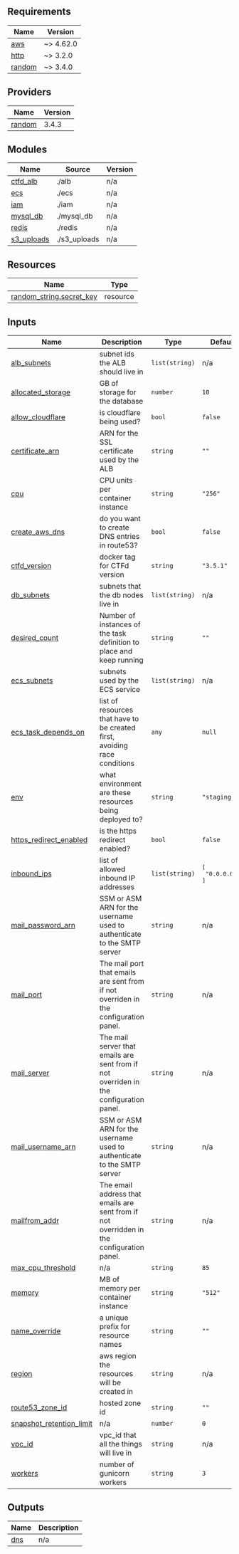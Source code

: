 ## Requirements

| Name | Version |
|------|---------|
| <a name="requirement_aws"></a> [aws](#requirement\_aws) | ~> 4.62.0 |
| <a name="requirement_http"></a> [http](#requirement\_http) | ~> 3.2.0 |
| <a name="requirement_random"></a> [random](#requirement\_random) | ~> 3.4.0 |

## Providers

| Name | Version |
|------|---------|
| <a name="provider_random"></a> [random](#provider\_random) | 3.4.3 |

## Modules

| Name | Source | Version |
|------|--------|---------|
| <a name="module_ctfd_alb"></a> [ctfd\_alb](#module\_ctfd\_alb) | ./alb | n/a |
| <a name="module_ecs"></a> [ecs](#module\_ecs) | ./ecs | n/a |
| <a name="module_iam"></a> [iam](#module\_iam) | ./iam | n/a |
| <a name="module_mysql_db"></a> [mysql\_db](#module\_mysql\_db) | ./mysql_db | n/a |
| <a name="module_redis"></a> [redis](#module\_redis) | ./redis | n/a |
| <a name="module_s3_uploads"></a> [s3\_uploads](#module\_s3\_uploads) | ./s3_uploads | n/a |

## Resources

| Name | Type |
|------|------|
| [random_string.secret_key](https://registry.terraform.io/providers/hashicorp/random/latest/docs/resources/string) | resource |

## Inputs

| Name | Description | Type | Default | Required |
|------|-------------|------|---------|:--------:|
| <a name="input_alb_subnets"></a> [alb\_subnets](#input\_alb\_subnets) | subnet ids the ALB should live in | `list(string)` | n/a | yes |
| <a name="input_allocated_storage"></a> [allocated\_storage](#input\_allocated\_storage) | GB of storage for the database | `number` | `10` | no |
| <a name="input_allow_cloudflare"></a> [allow\_cloudflare](#input\_allow\_cloudflare) | is cloudflare being used? | `bool` | `false` | no |
| <a name="input_certificate_arn"></a> [certificate\_arn](#input\_certificate\_arn) | ARN for the SSL certificate used by the ALB | `string` | `""` | no |
| <a name="input_cpu"></a> [cpu](#input\_cpu) | CPU units per container instance | `string` | `"256"` | no |
| <a name="input_create_aws_dns"></a> [create\_aws\_dns](#input\_create\_aws\_dns) | do you want to create DNS entries in route53? | `bool` | `false` | no |
| <a name="input_ctfd_version"></a> [ctfd\_version](#input\_ctfd\_version) | docker tag for CTFd version | `string` | `"3.5.1"` | no |
| <a name="input_db_subnets"></a> [db\_subnets](#input\_db\_subnets) | subnets that the db nodes live in | `list(string)` | n/a | yes |
| <a name="input_desired_count"></a> [desired\_count](#input\_desired\_count) | Number of instances of the task definition to place and keep running | `string` | `""` | no |
| <a name="input_ecs_subnets"></a> [ecs\_subnets](#input\_ecs\_subnets) | subnets used by the ECS service | `list(string)` | n/a | yes |
| <a name="input_ecs_task_depends_on"></a> [ecs\_task\_depends\_on](#input\_ecs\_task\_depends\_on) | list of resources that have to be created first, avoiding race conditions | `any` | `null` | no |
| <a name="input_env"></a> [env](#input\_env) | what environment are these resources being deployed to? | `string` | `"staging"` | no |
| <a name="input_https_redirect_enabled"></a> [https\_redirect\_enabled](#input\_https\_redirect\_enabled) | is the https redirect enabled? | `bool` | `false` | no |
| <a name="input_inbound_ips"></a> [inbound\_ips](#input\_inbound\_ips) | list of allowed inbound IP addresses | `list(string)` | <pre>[<br>  "0.0.0.0/0"<br>]</pre> | no |
| <a name="input_mail_password_arn"></a> [mail\_password\_arn](#input\_mail\_password\_arn) | SSM or ASM ARN for the username used to authenticate to the SMTP server | `string` | n/a | yes |
| <a name="input_mail_port"></a> [mail\_port](#input\_mail\_port) | The mail port that emails are sent from if not overriden in the configuration panel. | `string` | n/a | yes |
| <a name="input_mail_server"></a> [mail\_server](#input\_mail\_server) | The mail server that emails are sent from if not overriden in the configuration panel. | `string` | n/a | yes |
| <a name="input_mail_username_arn"></a> [mail\_username\_arn](#input\_mail\_username\_arn) | SSM or ASM ARN for the username used to authenticate to the SMTP server | `string` | n/a | yes |
| <a name="input_mailfrom_addr"></a> [mailfrom\_addr](#input\_mailfrom\_addr) | The email address that emails are sent from if not overridden in the configuration panel. | `string` | n/a | yes |
| <a name="input_max_cpu_threshold"></a> [max\_cpu\_threshold](#input\_max\_cpu\_threshold) | n/a | `string` | `85` | no |
| <a name="input_memory"></a> [memory](#input\_memory) | MB of memory per container instance | `string` | `"512"` | no |
| <a name="input_name_override"></a> [name\_override](#input\_name\_override) | a unique prefix for resource names | `string` | `""` | no |
| <a name="input_region"></a> [region](#input\_region) | aws region the resources will be created in | `string` | n/a | yes |
| <a name="input_route53_zone_id"></a> [route53\_zone\_id](#input\_route53\_zone\_id) | hosted zone id | `string` | `""` | no |
| <a name="input_snapshot_retention_limit"></a> [snapshot\_retention\_limit](#input\_snapshot\_retention\_limit) | n/a | `number` | `0` | no |
| <a name="input_vpc_id"></a> [vpc\_id](#input\_vpc\_id) | vpc\_id that all the things will live in | `string` | n/a | yes |
| <a name="input_workers"></a> [workers](#input\_workers) | number of gunicorn workers | `string` | `3` | no |

## Outputs

| Name | Description |
|------|-------------|
| <a name="output_dns"></a> [dns](#output\_dns) | n/a |

